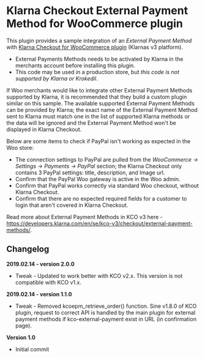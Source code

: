# Klarna Checkout External Payment Method for WooCommerce plugin

This plugin provides a sample integration of an _External Payment Method_ with [Klarna Checkout for WooCommerce plugin](https://wordpress.org/plugins/klarna-checkout-for-woocommerce/) (Klarnas v3 platform).

* External Payments Methods needs to be activated by Klarna in the merchants account before installing this plugin.
* This code may be used in a production store, but _this code is not supported by Klarna or Krokedil_.

If Woo merchants would like to integrate other External Payment Methods supported by Klarna, it is recommended that they build a custom plugin similar on this sample. The available supported External Payment Methods can be provided by Klarna; the exact name of the External Payment Method sent to Klarna must match one in the list of supported Klarna methods or the data will be ignored and the External Payment Method won't be displayed in Klarna Checkout.


Below are some items to check if PayPal isn't working as expected in the Woo store:

* The connection settings to PayPal are pulled from the _WooCommerce -> Settings -> Payments -> PayPal_ section;  the Klarna Checkout only contains 3 PayPal settings: title, description, and Image url.
* Confirm that the PayPal Woo gateway is active in the Woo admin.
* Confirm that PayPal works correctly via standard Woo checkout, without Klarna Checkout.
* Confirm that there are no expected required fields for a customer to login that aren't covered in Klarna Checkout.

Read more about External Payment Methods in KCO v3 here - https://developers.klarna.com/en/se/kco-v3/checkout/external-payment-methods/.

## Changelog
**2019.02.14  - version 2.0.0**
* Tweak         - Updated to work better with KCO v2.x. This version is not compatible with KCO v1.x.

**2019.02.14  - version 1.1.0**
* Tweak         - Removed kcoepm_retrieve_order() function. Sine v1.8.0 of KCO plugin, request to correct API is handled by the main plugin for external payment methods if kco-external-payment exist in URL (in confirmation page).

**Version 1.0**
* Initial commit